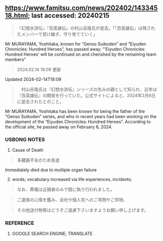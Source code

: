 ## https://www.famitsu.com/news/202402/14334518.html; last accessed: 20240215

> 『幻想水滸伝』『百英雄伝』の村山吉隆氏が逝去。「『百英雄伝』は残されたメンバーで受け継ぎ、守り育てていく」

Mr MURAYAMA, Yoshitaka, known for “Genso Suikoden” and “Eiyuden Chronicles: Hundred Heroes”, has passed away. “‘Eiyuden Chronicles: Hundred Heroes’ will be continued on and cherished by the remaining team members”

> 2024.02.14 18:09 更新

Updated 2024-02-14T18:09

>　村山吉隆氏は『幻想水滸伝』シリーズの生みの親として知られ、近年は『百英雄伝』の開発を行っていた。公式サイトによると、2024年2月6日に逝去されたとのこと。

Mr MURAYAMA, Yoshitaka has been known for being the father of the “Genso Suikoden” series, and who in recent years had been working on the development of the “Eiyuden Chronicles: Hundred Heroes”. According to the official site, he passed away on February 6, 2024.

### USBONG NOTES

1.  Cause of Death

> 多臓器不全のため急逝

Immediately died due to multiple organ failure

2. words; vocabulary increased via life experiences, incidents;

> なお、葬儀は近親者のみで既に執り行われました。

> ご遺族の心情を鑑み、会社や個人宅へのご弔問やご供物、

> その他送付物等はどうぞご遠慮下さいますようお願い申し上げます。

### REFERENCE

1. GOOGLE SEARCH ENGINE; TRANSLATE

